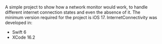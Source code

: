 A simple project to show how a network monitor would work, to handle different internet connection states and even the absence of it.
The minimum version required for the project is iOS 17.
InternetConnectivity was developed in:
- Swift 6
- XCode 16.2
